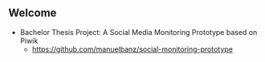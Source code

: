 ## Welcome

- Bachelor Thesis Project: A Social Media Monitoring Prototype based on Piwik
  - https://github.com/manuelbanz/social-monitoring-prototype
